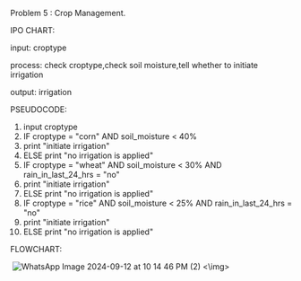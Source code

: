 Problem 5 : Crop Management.


IPO CHART:

input: 
croptype

process:
check croptype,check soil moisture,tell whether to initiate irrigation

output: 
irrigation

PSEUDOCODE:
1. input croptype
2. IF croptype = "corn" AND soil_moisture < 40%
3. print "initiate irrigation"
4. ELSE print "no irrigation is applied"
5. IF croptype = "wheat" AND soil_moisture < 30% AND rain_in_last_24_hrs = "no"
6. print "initiate irrigation"
7. ELSE print "no irrigation is applied"
8. IF croptype = "rice" AND soil_moisture < 25% AND rain_in_last_24_hrs = "no"
9. print "initiate irrigation"
10. ELSE print "no irrigation is applied" 
 
FLOWCHART:

<img> ![WhatsApp Image 2024-09-12 at 10 14 46 PM (2)](https://github.com/user-attachments/assets/179b0fad-884e-4a91-887f-82065eb1e803) <\img>
